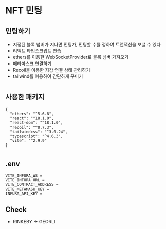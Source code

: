# NFT 민팅

## 민팅하기

- 지정된 블록 넘버가 지나면 민팅가, 민팅할 수를 정하여 트랜잭션을 보낼 수 있다
- 리액트 타입스크립트 연습
- ethers를 이용한 WebSocketProvider로 블록 넘버 가져오기
- 메타마스크 연결하기
- Recoil을 이용한 지갑 연결 상태 관리하기
- tailwind를 이용하여 간단하게 꾸미기

#

## 사용한 패키지

```
{
  "ethers": "^5.6.8",
  "react": "^18.1.0",
  "react-dom": "^18.1.0",
  "recoil": "^0.7.3",
  "tailwindcss": "^3.0.24",
  "typescript": "^4.6.3",
  "vite": "^2.9.9"
}
```

#

## .env

```
VITE_INFURA_WS =
VITE_INFURA_URL =
VITE_CONTRACT_ADDRESS =
VITE_METAMASK_KEY =
INFURA_API_KEY =
```

## Check

- RINKEBY -> GEORLI
